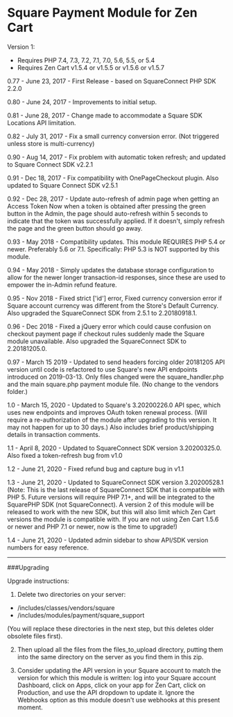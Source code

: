 # Square Payment Module for Zen Cart

Version 1:
 - Requires PHP 7.4, 7.3, 7.2, 7.1, 7.0, 5.6, 5.5, or 5.4
 - Requires Zen Cart v1.5.4 or v1.5.5 or v1.5.6 or v1.5.7


0.77 - June 23, 2017 - First Release - based on SquareConnect PHP SDK 2.2.0

0.80 - June 24, 2017 - Improvements to initial setup.

0.81 - June 28, 2017 - Change made to accommodate a Square SDK Locations API limitation.

0.82 - July 31, 2017 - Fix a small currency conversion error. (Not triggered unless store is multi-currency)

0.90 - Aug 14, 2017 - Fix problem with automatic token refresh; and updated to Square Connect SDK v2.2.1

0.91 - Dec 18, 2017 - Fix compatibility with OnePageCheckout plugin. Also updated to Square Connect SDK v2.5.1

0.92 - Dec 28, 2017 - Update auto-refresh of admin page when getting an Access Token
 	Now when a token is obtained after pressing the green button in the Admin, the page should auto-refresh within 5 seconds to indicate that the token was successfully applied. If it doesn't, simply refresh the page and the green button should go away.

0.93 - May 2018 - Compatibility updates. This module REQUIRES PHP 5.4 or newer. Preferably 5.6 or 7.1. Specifically: PHP 5.3 is NOT supported by this module.

0.94 - May 2018 - Simply updates the database storage configuration to allow for the newer longer transaction-id responses, since these are used to empower the in-Admin refund feature. 

0.95 - Nov 2018 - Fixed strict ['id'] error, Fixed currency conversion error if Square account currency was different from the Store's Default Currency. Also upgraded the SquareConnect SDK from 2.5.1 to 2.20180918.1.

0.96 - Dec 2018 - Fixed a jQuery error which could cause confusion on checkout payment page if checkout rules suddenly made the Square module unavailable. Also upgraded the SquareConnect SDK to 2.20181205.0.

0.97 - March 15 2019 - Updated to send headers forcing older 20181205 API version until code is refactored to use Square's new API endpoints introduced on 2019-03-13. Only files changed were the square_handler.php and the main square.php payment module file. (No change to the vendors folder.)

1.0 - March 15, 2020 - Updated to Square's 3.20200226.0 API spec, which uses new endpoints and improves OAuth token renewal process. (Will require a re-authorization of the module after upgrading to this version. It may not happen for up to 30 days.)
Also includes brief product/shipping details in transaction comments.

1.1 - April 8, 2020 - Updated to SquareConnect SDK version 3.20200325.0. Also fixed a token-refresh bug from v1.0

1.2 - June 21, 2020 - Fixed refund bug and capture bug in v1.1

1.3 - June 21, 2020 - Updated to SquareConnect SDK version 3.20200528.1
(Note: This is the last release of SquareConnect SDK that is compatible with PHP 5. Future versions will require PHP 7.1+, and will be integrated to the SquarePHP SDK (not SquareConnect). A version 2 of this module will be released to work with the new SDK, but this will also limit which Zen Cart versions the module is compatible with. If you are not using Zen Cart 1.5.6 or newer and PHP 7.1 or newer, now is the time to upgrade!)

1.4 - June 21, 2020 - Updated admin sidebar to show API/SDK version numbers for easy reference.

---

###Upgrading

Upgrade instructions: 

1. Delete two directories on your server:
 - /includes/classes/vendors/square  
 - /includes/modules/payment/square_support

  (You will replace these directories in the next step, but this deletes older obsolete files first). 

2. Then upload all the files from the files_to_upload directory, putting them into the same directory on the server as you find them in this zip.

3. Consider updating the API version in your Square account to match the version for which this module is written: log into your Square account Dashboard, click on Apps, click on your app for Zen Cart, click on Production, and use the API dropdown to update it. Ignore the Webhooks option as this module doesn't use webhooks at this present moment.
